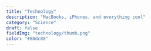 ```yaml
---
title: "Technology"
description: "MacBooks, iPhones, and everything cool"
category: "Science"
draft: false
fieldImg: "technology/thumb.png"
color: "#88dc88"
---
```

